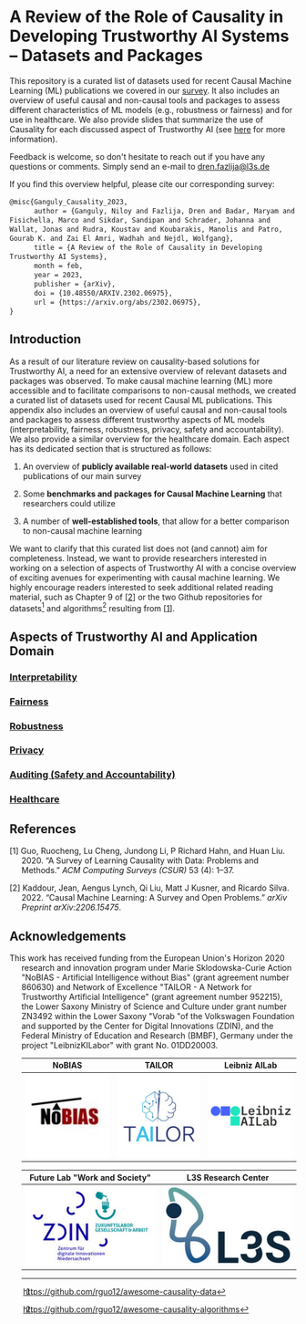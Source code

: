 # A Review of the Role of Causality in Developing Trustworthy AI Systems – Datasets and Packages

This repository is a curated list of datasets used for recent Causal Machine Learning (ML) publications we covered in our [survey](https://arxiv.org/abs/2302.06975). It also includes an overview of useful causal and non-causal tools and packages to assess different characteristics of ML models (e.g., robustness or fairness) and for use in healthcare. We also provide slides that summarize the use of Causality for each discussed aspect of Trustworthy AI (see [here](Slides) for more information).

Feedback is welcome, so don't hesitate to reach out if you have any questions or comments. Simply send an e-mail to dren.fazlija@l3s.de

If you find this overview helpful, please cite our corresponding survey:

    @misc{Ganguly_Causality_2023,
          author = {Ganguly, Niloy and Fazlija, Dren and Badar, Maryam and Fisichella, Marco and Sikdar, Sandipan and Schrader, Johanna and Wallat, Jonas and Rudra, Koustav and Koubarakis, Manolis and Patro, Gourab K. and Zai El Amri, Wadhah and Nejdl, Wolfgang},
          title = {A Review of the Role of Causality in Developing Trustworthy AI Systems},
          month = feb,
          year = 2023,
          publisher = {arXiv},
          doi = {10.48550/ARXIV.2302.06975},
          url = {https://arxiv.org/abs/2302.06975},
    }

    

## Introduction

As a result of our literature review on causality-based solutions for Trustworthy AI, a need for an extensive overview of relevant datasets and packages was observed. To make causal machine learning (ML) more accessible and to facilitate comparisons to non-causal methods, we created a curated list of datasets used for recent Causal ML publications. This appendix also includes an overview of useful causal and non-causal tools and packages to assess different trustworthy aspects of ML models (interpretability, fairness, robustness, privacy, safety and accountability). We also provide a similar overview for the healthcare domain. Each aspect has its dedicated section that is structured as follows:

1.  An overview of **publicly available real-world datasets** used in
    cited publications of our main survey

2.  Some **benchmarks and packages for Causal Machine Learning** that
    researchers could utilize
3.  A number of **well-established tools**, that allow for a better
    comparison to non-causal machine learning


We want to clarify that this curated list does not (and cannot) aim for
completeness. Instead, we want to provide researchers interested in
working on a selection of aspects of Trustworthy AI with a concise
overview of exciting avenues for experimenting with causal machine
learning. We highly encourage readers interested to seek additional related reading material, such as Chapter 9
of [[2](#2)] or the two Github repositories for
datasets[^1] and algorithms[^2] resulting from [[1](#1)].

## Aspects of Trustworthy AI and Application Domain


### [Interpretability](Interpretability/README.md)

### [Fairness](Fairness/README.md)

### [Robustness](Robustness/README.md)

### [Privacy](Privacy/README.md)

### [Auditing (Safety and Accountability)](Auditing/README.md)

### [Healthcare](Healthcare/README.md)


<div id="refs" class="references hanging-indent">

## References

<div id="ref-guo2020survey">

<a id="1">[1]</a> Guo, Ruocheng, Lu Cheng, Jundong Li, P Richard Hahn, and Huan Liu. 2020.
“A Survey of Learning Causality with Data: Problems and Methods.” *ACM
Computing Surveys (CSUR)* 53 (4): 1–37.

</div>

<div id="ref-kaddour_2022_causalmlsurvey">

<a id="2">[2]</a> Kaddour, Jean, Aengus Lynch, Qi Liu, Matt J Kusner, and Ricardo Silva.
2022. “Causal Machine Learning: A Survey and Open Problems.” *arXiv
Preprint arXiv:2206.15475*.

## Acknowledgements
This work has received funding from the European Union's Horizon 2020 research and innovation program under Marie Sklodowska-Curie Action "NoBIAS - Artificial Intelligence without Bias" (grant agreement number 860630) and Network of Excellence "TAILOR - A Network for Trustworthy Artificial Intelligence" (grant agreement number 952215), the Lower Saxony Ministry of Science and Culture under grant number ZN3492 within the Lower Saxony "Vorab "of the Volkswagen Foundation and supported by the Center for Digital Innovations (ZDIN), and the Federal Ministry of Education and Research (BMBF), Germany under the project "LeibnizKILabor" with grant No. 01DD20003.

<p align="center">

| NoBIAS  | TAILOR  | Leibniz AILab |
|:---:|:---:|:---:|
|[![alt text](images/nobias.jpg "NoBIAS – Artificial Intelligence without Bias")](https://nobias-project.eu/)   |  [![alt text](images/tailor.jpg "Developing the scientific foundations for Trustworthy AI through the integration of learning, optimisation and reasoning")](https://tailor-network.eu/) |  [![alt text](images/leibnizailab.png "Artificial intelligence – networked worldwide")](https://leibniz-ai-lab.de/) |

|  Future Lab "Work and Society" | L3S Research Center |
|:---:|:---:|
| [![alt text](images/zdin_zlga.jpg "Reliable and responsible approaches of artificial intelligence to support people in their daily work and to shape the working environment of the future.")](https://zdin.de/zukunftslabore/gesellschaft-arbeit) |  [![alt text](images/l3s.jpg "Trustworthy AI & Digital Transformation")](https://www.l3s.de) |

</p>

[^1]: <https://github.com/rguo12/awesome-causality-data>

[^2]: <https://github.com/rguo12/awesome-causality-algorithms>
